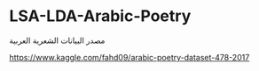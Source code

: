 # LSA-LDA-Arabic-Poetry

مصدر البيانات الشعرية العربية

https://www.kaggle.com/fahd09/arabic-poetry-dataset-478-2017
